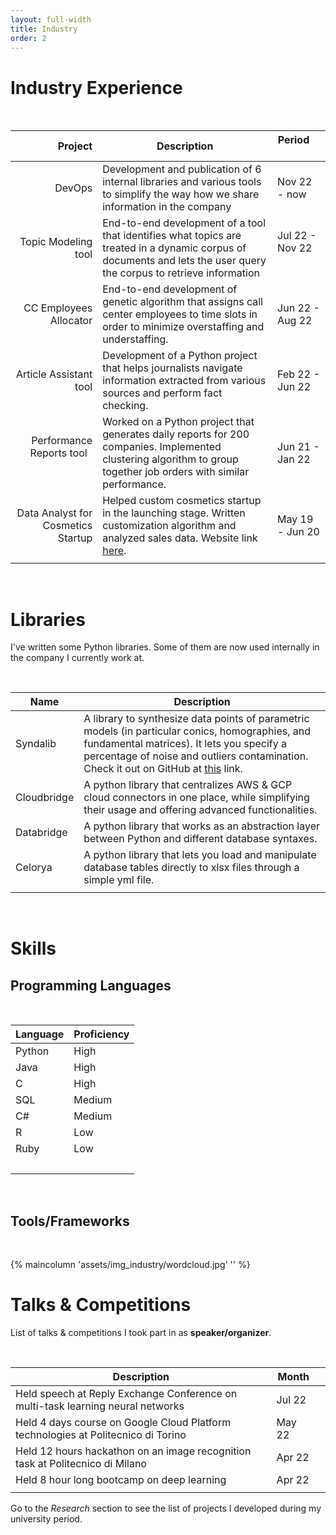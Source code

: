 ```yaml
---
layout: full-width
title: Industry
order: 2
---
```




# Industry Experience

<br>



|                                                      Project | Description                                                  | Period &nbsp; &nbsp; &nbsp; &nbsp;                           |
| -----------------------------------------------------------: | ------------------------------------------------------------ | ------------------------------------------------------------ |
|                                                       DevOps | Development and publication of 6 internal libraries and various tools to simplify the way how we share information in the company | Nov 22 - now                                                 |
|                                          Topic Modeling tool | End-to-end development of a tool that identifies what topics are treated in a dynamic corpus of documents and lets the user query the corpus to retrieve information | Jul 22 - Nov 22 &nbsp; &nbsp; &nbsp; &nbsp; &nbsp;  &nbsp; &nbsp; |
|                                       CC Employees Allocator | End-to-end development of genetic algorithm that assigns call center employees to time slots in order to minimize overstaffing and understaffing. | Jun 22 - Aug 22                                              |
|                                       Article Assistant tool | Development of a Python project that helps journalists navigate information extracted from various sources and perform fact checking. | Feb 22 - Jun 22                                              |
| Performance Reports tool  &nbsp;   &nbsp; &nbsp; &nbsp; &nbsp; &nbsp; &nbsp; &nbsp; &nbsp; &nbsp; | Worked on a Python project that generates daily reports for 200 companies. Implemented clustering algorithm to group together job orders with similar performance. | Jun 21 - Jan 22                                              |
|                           Data Analyst for Cosmetics Startup | Helped custom cosmetics startup in the launching stage. Written customization algorithm and analyzed sales data. Website link [here](https://www.my-formula.it/). | May 19 - Jun 20                                              |
|                                                              |                                                              |                                                              |

<br>

# Libraries

I've written some Python libraries. Some of them are now used internally in the company I currently work at.

<br>



| Name        | Description                                                  |
| ----------- | ------------------------------------------------------------ |
| Syndalib    | A library to synthesize data points of parametric models (in particular conics, homographies, and fundamental matrices). It lets you specify a percentage of noise and outliers contamination. Check it out on GitHub at [this](https://github.com/WilliamBonvini/syndalib) link. |
| Cloudbridge | A python library that centralizes AWS & GCP cloud connectors in one place, while simplifying their usage and offering advanced functionalities. |
| Databridge  | A python library that works as an abstraction layer between Python and different database syntaxes. |
| Celorya     | A python library that lets you load and manipulate database tables directly to xlsx files through a simple yml file. |
|             |                                                              |

<br>

# Skills

## Programming Languages

<br>

| Language | Proficiency |
| -------- | ----------- |
| Python   | High        |
| Java     | High        |
| C        | High        |
| SQL      | Medium      |
| C#       | Medium      |
| R        | Low         |
| Ruby     | Low         |
| <br>     |             |

<br>

## Tools/Frameworks

<br>

{% maincolumn 'assets/img_industry/wordcloud.jpg' '' %}

# Talks & Competitions

List of talks & competitions I took part in as **speaker/organizer**.

<br>

| Description                                                  | Month  |      |
| ------------------------------------------------------------ | ------ | ---- |
| Held speech at Reply Exchange Conference on multi-task learning neural networks | Jul 22 |      |
| Held 4 days course on Google Cloud Platform technologies at Politecnico di Torino | May 22 |      |
| Held 12 hours hackathon on an image recognition task at Politecnico di Milano | Apr 22 |      |
| Held 8 hour long bootcamp on deep learning                   | Apr 22 |      |
|                                                              |        |      |



Go to the *Research* section to see the list of projects I developed during my university period.

